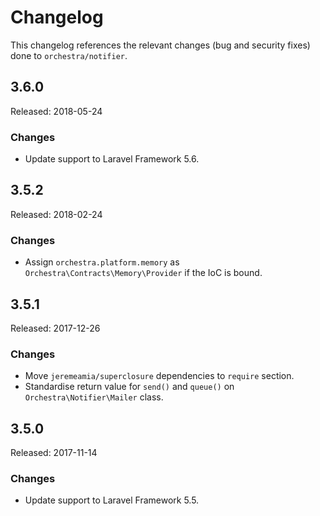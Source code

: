 # Changelog

This changelog references the relevant changes (bug and security fixes) done to `orchestra/notifier`.


## 3.6.0

Released: 2018-05-24

### Changes

* Update support to Laravel Framework 5.6.

## 3.5.2

Released: 2018-02-24

### Changes

* Assign `orchestra.platform.memory` as `Orchestra\Contracts\Memory\Provider` if the IoC is bound.

## 3.5.1

Released: 2017-12-26

### Changes

* Move `jeremeamia/superclosure` dependencies to `require` section.
* Standardise return value for `send()` and `queue()` on `Orchestra\Notifier\Mailer` class.

## 3.5.0

Released: 2017-11-14

### Changes

* Update support to Laravel Framework 5.5.
